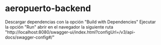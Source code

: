 # aeropuerto-backend

Descargar dependencias con la opción "Build with Dependencies"
Ejecutar la opción "Run"
abrir en el navegador la siguiente ruta "http://localhost:8080/swagger-ui/index.html?configUrl=/v3/api-docs/swagger-config#/"
